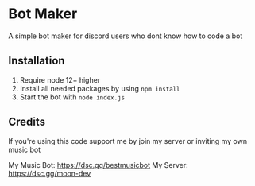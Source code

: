# Bot Maker

A simple bot maker for discord users who dont know how to code a bot

## Installation

1. Require node 12+ higher
2. Install all needed packages by using  `npm install`
3. Start the bot with `node index.js`

## Credits

If you're using this code support me by join my server or inviting my own music bot

My Music Bot: https://dsc.gg/bestmusicbot
My Server: https://dsc.gg/moon-dev
